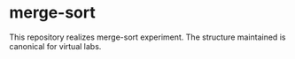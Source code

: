 # merge-sort
This repository realizes merge-sort experiment.  The
structure maintained is canonical for virtual labs. 
